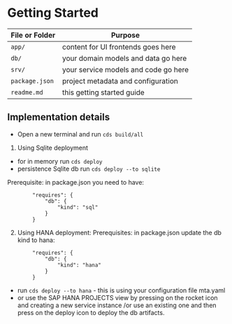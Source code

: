 # Getting Started

File or Folder | Purpose
---------|----------
`app/` | content for UI frontends goes here
`db/` | your domain models and data go here
`srv/` | your service models and code go here
`package.json` | project metadata and configuration
`readme.md` | this getting started guide


## Implementation details

- Open a new terminal and run `cds build/all`

1. Using Sqlite deployment
- for in memory run `cds deploy`
- persistence Sqlite db run `cds deploy --to sqlite`

Prerequisite: in package.json you need to have:
``` "cds": {
        "requires": {
            "db": {
                "kind": "sql"
            }
        }
```

2. Using HANA deployment:
Prerequisites: in package.json update the db kind to hana: 
``` "cds": {
        "requires": {
            "db": {
                "kind": "hana"
            }
        }
```
- run `cds deploy --to hana` - this is using your configuration file mta.yaml
- or use the SAP HANA PROJECTS view by pressing on the rocket icon and creating a new service instance /or use an existing one
and then press on the deploy icon to deploy the db artifacts.
